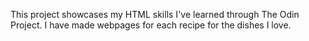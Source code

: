 This project showcases my HTML skills I've learned through The Odin Project.
I have made webpages for each recipe for the dishes I love.